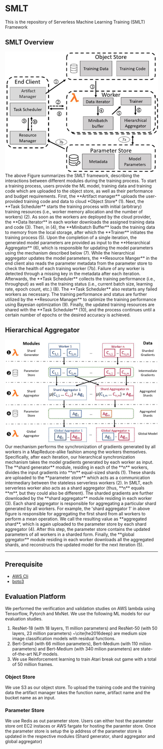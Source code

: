 # SMLT 


This is the repository of Serverless Machine Learning Training (SMLT) Framework

## SMLT Overview
<img align="center" src=https://github.com/Iam-ahsan/SMLT/blob/main/overview.png>
The above Figure summarizes the SMLT framework, describing the interactions between different modules during the training process. To start a training process, users provide the ML model, training data and training code which are uploaded to the object store, as well as their performance and budget requirements. First, the **Artifact manager** uploads the user-provided training code and data to cloud *Object Store* (1). Next, the **Task Scheduler** starts the training process with initial (arbitrary) training resources (i.e., worker memory allocation and the number of workers) (2). As soon as the workers are deployed by the cloud provider, the **Data Iterator** in each worker  downloads the assigned training data and code (3). Then, in (4), the **Minibatch Buffer** loads the training data to memory from the local storage, after which the **Trainer** initiates the  training process (5). Upon the completion of a single iteration,  the generated model parameters are provided as input to the **Hierarchical Aggregator** (6), which is responsible for updating the model parameters using the mechanism described below (7). While the hierarchical aggregator updates the model parameters, the **Resource Manger** in the end client also reads the parameter metadata from the parameter store to check the health of each training worker (7b). Failure of any worker is detected through a missing key in the metadata after each iteration. Afterwards, the **Task Scheduler** collects the training performance (i.e., throughput) as well as the training status (i.e., current batch size, learning rate, epoch count, etc.) (8). The **Task Scheduler** also restarts any failed workers as necessary. The training performance and status are further utilized by the **Resource Manager** to optimize the training performance using Bayesian optimization (9). Finally, the updated training resources are shared with the **Task Scheduler** (10), and the process continues until a certain number of epochs or the desired accuracy is achieved.

## Hierarchical Aggregator 
<img aligh=center src=https://github.com/Iam-ahsan/SMLT/blob/main/Shard%20Aggregator.png>
Our mechanism performs the synchronization of gradients generated by all workers in a MapReduce-alike fashion among the workers themselves. Specifically, after each iteration, our hierarchical synchronization mechanism takes the model gradients generated by each worker as input.  The **shard generator** module,  residing in each of the **n** workers, divides the input gradients into **m** equal-sized shards (1). These shards are uploaded to the **parameter store**  which acts as a communication intermediary between the stateless serverless workers (2). 
In SMLT, each serverless worker also acts as a shard aggregator (thus, **n** equals **m**, but they could also be different).
The sharded gradients are further downloaded by the **shard aggregator** module  residing in each worker (3).  Each shard aggregator is responsible for aggregating a particular shard generated by all workers. For example, the 'shard aggregator 1' in above figure is responsible for aggregating the first shard from all workers to perform a mean operation. We call the resulting value as **aggregated shard**, which is again uploaded to the parameter store  by each shard aggregator (4). After this step, the parameter store contains the updated parameters of all workers in a sharded form. Finally, the **global ggregator** module residing in each worker downloads all the aggregated shards, and reconstructs the updated model for the next iteration (5).

---
## Prerequisite
- [AWS  Cli](https://aws.amazon.com/cli/)
- [boto3](https://boto3.amazonaws.com/v1/documentation/api/latest/index.html)

## Evaluation Platform
 We performed the verification and validation studies on AWS lambda using Tensorflow, Pytorch and MxNet. We use the following ML models for our evaluation studies. 
  1. ResNet-18 (with 18 layers, 11 million parameters) and ResNet-50 (with 50 layers, 23 million parameters) ~\cite{he2016deep} are medium size image classification models with residual functions.
  2. Bert-Small (with 66 million parameters), Bert-Medium (with 110 milion parameters) and Bert-Medium (with 340 milion parameters) are state-of-the-art NLP models.
  3. We use Reinforcement learning to train Atari break out game with a total of 50 million frames.
### Object Store
 We use S3 as our object store. To upload the training code and the training data the artifact manager takes the function name, artifact name and the bucket name as an input. 
 ### Parameter Store
 We use Redis as out parameter store. Users can either host the parameter store ont EC2 instaces or AWS fargate for hosting the paramter store. Once the parameter store is setup the ip address of the parameter store is updated in the respective modules (Shard generator, shard aggregator and global aggregator)
 

